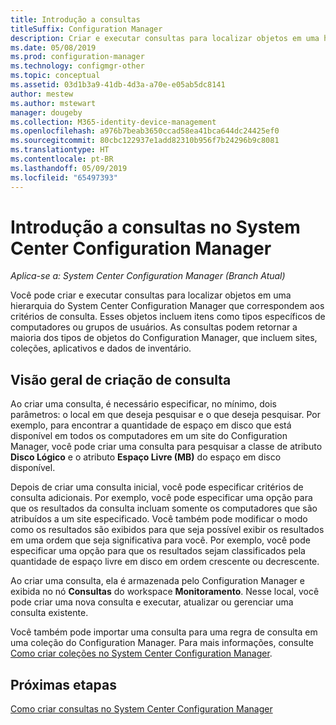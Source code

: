 ```yaml
---
title: Introdução a consultas
titleSuffix: Configuration Manager
description: Criar e executar consultas para localizar objetos em uma hierarquia do System Center Configuration Manager que correspondem aos critérios de consulta.
ms.date: 05/08/2019
ms.prod: configuration-manager
ms.technology: configmgr-other
ms.topic: conceptual
ms.assetid: 03d1b3a9-41db-4d3a-a70e-e05ab5dc8141
author: mestew
ms.author: mstewart
manager: dougeby
ms.collection: M365-identity-device-management
ms.openlocfilehash: a976b7beab3650ccad58ea41bca644dc24425ef0
ms.sourcegitcommit: 80cbc122937e1add82310b956f7b24296b9c8081
ms.translationtype: HT
ms.contentlocale: pt-BR
ms.lasthandoff: 05/09/2019
ms.locfileid: "65497393"
---
```

# <a name="introduction-to-queries-in-system-center-configuration-manager"></a>Introdução a consultas no System Center Configuration Manager

*Aplica-se a: System Center Configuration Manager (Branch Atual)*

Você pode criar e executar consultas para localizar objetos em uma hierarquia do System Center Configuration Manager que correspondem aos critérios de consulta. Esses objetos incluem itens como tipos específicos de computadores ou grupos de usuários. As consultas podem retornar a maioria dos tipos de objetos do Configuration Manager, que incluem sites, coleções, aplicativos e dados de inventário.  

## <a name="query-creation-overview"></a>Visão geral de criação de consulta

 Ao criar uma consulta, é necessário especificar, no mínimo, dois parâmetros: o local em que deseja pesquisar e o que deseja pesquisar. Por exemplo, para encontrar a quantidade de espaço em disco que está disponível em todos os computadores em um site do Configuration Manager, você pode criar uma consulta para pesquisar a classe de atributo **Disco Lógico** e o atributo **Espaço Livre (MB)** do espaço em disco disponível.  

 Depois de criar uma consulta inicial, você pode especificar critérios de consulta adicionais. Por exemplo, você pode especificar uma opção para que os resultados da consulta incluam somente os computadores que são atribuídos a um site especificado. Você também pode modificar o modo como os resultados são exibidos para que seja possível exibir os resultados em uma ordem que seja significativa para você. Por exemplo, você pode especificar uma opção para que os resultados sejam classificados pela quantidade de espaço livre em disco em ordem crescente ou decrescente.  

 Ao criar uma consulta, ela é armazenada pelo Configuration Manager e exibida no nó **Consultas** do workspace **Monitoramento**. Nesse local, você pode criar uma nova consulta e executar, atualizar ou gerenciar uma consulta existente.  

 Você também pode importar uma consulta para uma regra de consulta em uma coleção do Configuration Manager. Para mais informações, consulte [Como criar coleções no System Center Configuration Manager](../../../core/clients/manage/collections/create-collections.md).  

## <a name="next-steps"></a>Próximas etapas

 [Como criar consultas no System Center Configuration Manager](../../../core/servers/manage/create-queries.md)
